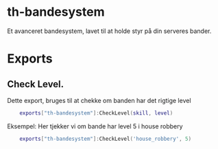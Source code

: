# th-bandesystem

Et avanceret bandesystem, lavet til at holde styr på din serveres bander.


# Exports

## Check Level.
Dette export, bruges til at chekke om banden har det rigtige level

```lua
    exports["th-bandesystem"]:CheckLevel(skill, level)
```

Eksempel:
    Her tjekker vi om bande har level 5 i house robbery
```lua
    exports["th-bandesystem"]:CheckLevel('house_robbery', 5)
```

